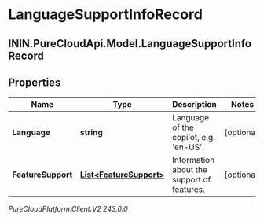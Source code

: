 # LanguageSupportInfoRecord

## ININ.PureCloudApi.Model.LanguageSupportInfoRecord

## Properties

|Name | Type | Description | Notes|
|------------ | ------------- | ------------- | -------------|
| **Language** | **string** | Language of the copilot, e.g. &#39;en-US&#39;. | [optional] |
| **FeatureSupport** | [**List&lt;FeatureSupport&gt;**](FeatureSupport) | Information about the support of features. | [optional] |



_PureCloudPlatform.Client.V2 243.0.0_
